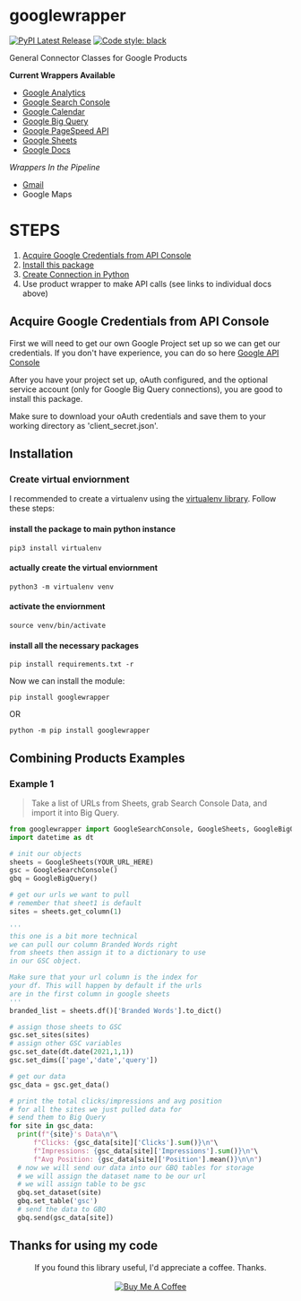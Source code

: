 # googlewrapper

[![PyPI Latest Release](https://img.shields.io/pypi/v/googlewrapper.svg)](https://pypi.org/project/googlewrapper/)
[![Code style: black](https://img.shields.io/badge/code%20style-black-000000.svg)](https://github.com/psf/black)


General Connector Classes for Google Products 

__Current Wrappers Available__

 - <a href=https://github.com/jaceiverson/googlewrapper/blob/master/docs/Google%20Analytics.md>Google Analytics</a>
 - <a href=https://github.com/jaceiverson/googlewrapper/blob/master/docs/Google%20Search%20Console.md>Google Search Console</a>
 - <a href=https://github.com/jaceiverson/googlewrapper/blob/master/docs/Google%20Calendar.md>Google Calendar</a>
 - <a href=https://github.com/jaceiverson/googlewrapper/blob/master/docs/Google%20Big%20Query.md>Google Big Query</a>
 - <a href=https://github.com/jaceiverson/googlewrapper/blob/master/docs/Pagespeed%20Insights.md>Google PageSpeed API</a>
 - <a href=https://github.com/jaceiverson/googlewrapper/blob/master/docs/Google%20Sheets.md>Google Sheets</a>
 - <a href=https://github.com/jaceiverson/googlewrapper/blob/master/docs/Google%20Docs.md>Google Docs</a>

_Wrappers In the Pipeline_
- <a href=https://github.com/jaceiverson/googlewrapper/blob/master/docs/Gmail.md>Gmail</a>
- Google Maps  

# STEPS
 1) <a href=https://github.com/jaceiverson/googlewrapper#Acquire-Google-Credentials-from-API-Console>Acquire Google Credentials from API Console</a>
 2) <a href=https://github.com/jaceiverson/googlewrapper#installation>Install this package</a>
 3) <a href=https://github.com/jaceiverson/googlewrapper/blob/master/docs/Google%20Authentication.md>Create Connection in Python</a>
 4) Use product wrapper to make API calls (see links to individual docs above)

## Acquire Google Credentials from API Console
First we will need to get our own Google Project set up so we can get our credentials. If you don't have experience, you can do so here <a href=https://console.cloud.google.com/apis/dashboard>Google API Console</a>

After you have your project set up, oAuth configured, and the optional service account (only for Google Big Query connections), you are good to install this package.

Make sure to download your oAuth credentials and save them to your working directory as 'client_secret.json'.

## Installation
### Create virtual enviornment
I recommended to create a virtualenv using the <a href="https://pypi.org/project/virtualenv/" target="_blank">virtualenv library</a>. Follow these steps:

#### install the package to main python instance
```
pip3 install virtualenv
```
#### actually create the virtual enviornment
```
python3 -m virtualenv venv
```
#### activate the enviornment
```
source venv/bin/activate
```
#### install all the necessary packages
```
pip install requirements.txt -r
```
Now we can install the module:
```
pip install googlewrapper
```
OR
```
python -m pip install googlewrapper
```

## Combining Products Examples
### Example 1
> Take a list of URLs from Sheets, grab Search Console Data, and import it into Big Query.

```py
from googlewrapper import GoogleSearchConsole, GoogleSheets, GoogleBigQuery
import datetime as dt

# init our objects
sheets = GoogleSheets(YOUR_URL_HERE)
gsc = GoogleSearchConsole()
gbq = GoogleBigQuery()

# get our urls we want to pull
# remember that sheet1 is default
sites = sheets.get_column(1)

'''
this one is a bit more technical
we can pull our column Branded Words right 
from sheets then assign it to a dictionary to use
in our GSC object.

Make sure that your url column is the index for 
your df. This will happen by default if the urls
are in the first column in google sheets
'''
branded_list = sheets.df()['Branded Words'].to_dict()

# assign those sheets to GSC
gsc.set_sites(sites)
# assign other GSC variables
gsc.set_date(dt.date(2021,1,1))
gsc.set_dims(['page','date','query'])

# get our data
gsc_data = gsc.get_data()

# print the total clicks/impressions and avg position
# for all the sites we just pulled data for
# send them to Big Query
for site in gsc_data:
  print(f"{site}'s Data\n"\
      f"Clicks: {gsc_data[site]['Clicks'].sum()}\n"\
      f"Impressions: {gsc_data[site]['Impressions'].sum()}\n"\
      f"Avg Position: {gsc_data[site]['Position'].mean()}\n\n")
  # now we will send our data into our GBQ tables for storage
  # we will assign the dataset name to be our url
  # we will assign table to be gsc
  gbq.set_dataset(site)
  gbq.set_table('gsc')
  # send the data to GBQ
  gbq.send(gsc_data[site])
```

## Thanks for using my code
<p align="center">
If you found this library useful, I'd appreciate a coffee. Thanks.
<br>
<br>
<a href="https://www.buymeacoffee.com/jaceiverson" target="_blank"><img src="https://www.buymeacoffee.com/assets/img/custom_images/orange_img.png" alt="Buy Me A Coffee" style="height: auto !important;width: auto !important;" ></a>
</p>
